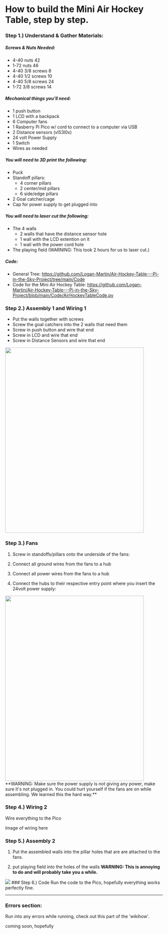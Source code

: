 # How to build the Mini Air Hockey Table, step by step.


### Step 1.) Understand & Gather Materials:

##### Screws & Nuts Needed:
- 4-40 nuts	42
- 1-72 nuts	46
- 4-40 3/8 screws	8
- 4-40 1/2 screws	10
- 4-40 5/8 screws	24
- 1-72 3/8 screws	14

##### Mechanical things you'll need:
- 1 push button
- 1 LCD with a backpack
- 6 Computer fans
- 1 Rasberry Pi Pico w/ cord to connect to a computer via USB
- 2 Distance sensors (vl53l0x)
- 24 volt Power Supply
- 1 Switch
- Wires	as needed

##### You will need to 3D print the following:
- Puck
- Standoff pillars:
  - 4 corner pillars
  - 2 center/mid pillars
  - 6 side/edge pillars
- 2 Goal catcher/cage
- Cap for power supply to get plugged into

##### You will need to laser cut the following:
- The 4 walls
  - 2 walls that have the distance sensor hole
  - 1 wall with the LCD extention on it
  - 1 wall with the power cord hole
- The playing field (WARNING: This took 2 hours for us to laser cut.)

##### Code:
- General Tree: https://github.com/Logan-Martin/Air-Hockey-Table---Pi-in-the-Sky-Project/tree/main/Code
- Code for the Mini Air Hockey Table: https://github.com/Logan-Martin/Air-Hockey-Table---Pi-in-the-Sky-Project/blob/main/Code/AirHockeyTableCode.py

### Step 2.) Assembly 1 and Wiring 1
- Put the walls together with screws
- Screw the goal catchers into the 2 walls that need them
- Screw in push button and wire that end
- Screw in LCD and wire that end
- Screw in Distance Sensors and wire that end
<img src="https://user-images.githubusercontent.com/71342159/222756364-ebaa8fa5-493c-4486-9af9-a83a9e80f4aa.jpg" width="443" height="591" >

### Step 3.) Fans

1. Screw in standoffs/pillars onto the underside of the fans:

2. Connect all ground wires from the fans to a hub
3. Connect all power wires from the fans to a hub
4. Connect the hubs to their respective entry point where you insert the 24volt power supply:
<img src="https://github.com/Logan-Martin/Air-Hockey-Table---Pi-in-the-Sky-Project/blob/main/Images/Fans.jpg" width="443" height="591">
**WARNING: Make sure the power supply is not giving any power, make sure it's not plugged in. You could hurt yourself if the fans are on while assembling. We learned this the hard way.**

### Step 4.) Wiring 2
Wire everything to the Pico

Image of wiring here

### Step 5.) Assembly 2

1. Put the assembled walls into the pillar holes that are are attached to the fans.

2. put playing field into the holes of the walls
**WARNING: This is annoying to do and will probably take you a while.**
<img src="https://github.com/Logan-Martin/Air-Hockey-Table---Pi-in-the-Sky-Project/blob/main/Images/underside.jpg">
### Step 6.) Code
Run the code to the Pico, hopefully everything works perfectly fine.

---

### Errors section:
Run into any errors while running, check out this part of the 'wikihow'.

coming soon, hopefully


